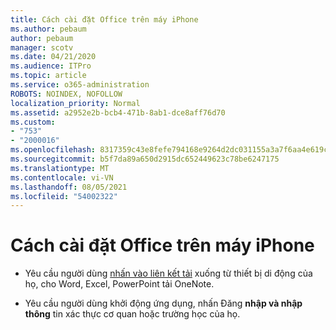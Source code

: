 ```yaml
---
title: Cách cài đặt Office trên máy iPhone
ms.author: pebaum
author: pebaum
manager: scotv
ms.date: 04/21/2020
ms.audience: ITPro
ms.topic: article
ms.service: o365-administration
ROBOTS: NOINDEX, NOFOLLOW
localization_priority: Normal
ms.assetid: a2952e2b-bcb4-471b-8ab1-dce8aff76d70
ms.custom:
- "753"
- "2000016"
ms.openlocfilehash: 8317359c43e8fefe794168e9264d2dc031155a3a7f6aa4e619ce4925b783ef62
ms.sourcegitcommit: b5f7da89a650d2915dc652449623c78be6247175
ms.translationtype: MT
ms.contentlocale: vi-VN
ms.lasthandoff: 08/05/2021
ms.locfileid: "54002322"
---
```

# <a name="how-to-install-office-on-an-iphone"></a>Cách cài đặt Office trên máy iPhone

- Yêu cầu người dùng [nhấn vào liên kết tải](https://support.office.com/article/9df6d10c-7281-4671-8666-6ca8e339b628?wt.mc_id=Alchemy_ClientDIA) xuống từ thiết bị di động của họ, cho Word, Excel, PowerPoint tải OneNote.

- Yêu cầu người dùng khởi động ứng dụng, nhấn Đăng **nhập và nhập thông** tin xác thực cơ quan hoặc trường học của họ.
